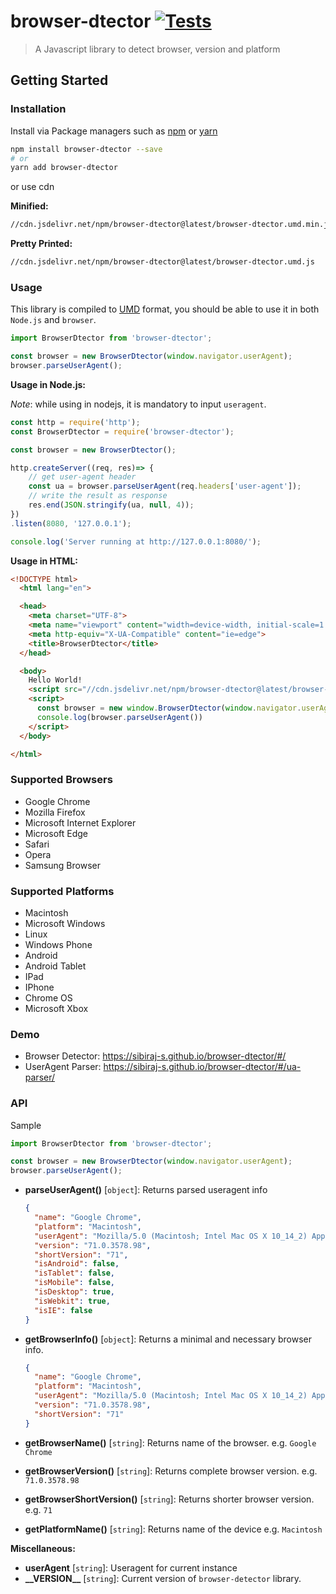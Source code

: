 # browser-dtector [![Tests](https://github.com/sibiraj-s/browser-dtector/workflows/Tests/badge.svg)](https://github.com/sibiraj-s/browser-dtector/actions)

> A Javascript library to detect browser, version and platform

## Getting Started

### Installation

Install via Package managers such as [npm][npm] or [yarn][yarn]

```bash
npm install browser-dtector --save
# or
yarn add browser-dtector
```

or use cdn

**Minified:**

```bash
//cdn.jsdelivr.net/npm/browser-dtector@latest/browser-dtector.umd.min.js
```

**Pretty Printed:**

```bash
//cdn.jsdelivr.net/npm/browser-dtector@latest/browser-dtector.umd.js
```

### Usage

This library is compiled to [UMD][umd] format, you should be able to use it in both `Node.js` and `browser`.

```js
import BrowserDtector from 'browser-dtector';

const browser = new BrowserDtector(window.navigator.userAgent);
browser.parseUserAgent();
```

**Usage in Node.js:**

_Note_: while using in nodejs, it is mandatory to input `useragent`.

```js
const http = require('http');
const BrowserDtector = require('browser-dtector');

const browser = new BrowserDtector();

http.createServer((req, res)=> {
    // get user-agent header
    const ua = browser.parseUserAgent(req.headers['user-agent']);
    // write the result as response
    res.end(JSON.stringify(ua, null, 4));
})
.listen(8080, '127.0.0.1');

console.log('Server running at http://127.0.0.1:8080/');
```

**Usage in HTML:**

```html
<!DOCTYPE html>
  <html lang="en">

  <head>
    <meta charset="UTF-8">
    <meta name="viewport" content="width=device-width, initial-scale=1.0">
    <meta http-equiv="X-UA-Compatible" content="ie=edge">
    <title>BrowserDtector</title>
  </head>

  <body>
    Hello World!
    <script src="//cdn.jsdelivr.net/npm/browser-dtector@latest/browser-dtector.min.js"></script>
    <script>
      const browser = new window.BrowserDtector(window.navigator.userAgent); // or new BrowserDtector()
      console.log(browser.parseUserAgent())
    </script>
  </body>

</html>
```

### Supported Browsers

- Google Chrome
- Mozilla Firefox
- Microsoft Internet Explorer
- Microsoft Edge
- Safari
- Opera
- Samsung Browser

### Supported Platforms

- Macintosh
- Microsoft Windows
- Linux
- Windows Phone
- Android
- Android Tablet
- IPad
- IPhone
- Chrome OS
- Microsoft Xbox

### Demo

- Browser Detector: <https://sibiraj-s.github.io/browser-dtector/#/>
- UserAgent Parser: <https://sibiraj-s.github.io/browser-dtector/#/ua-parser/>

### API

Sample

```js
import BrowserDtector from 'browser-dtector';

const browser = new BrowserDtector(window.navigator.userAgent);
browser.parseUserAgent();
```

- **parseUserAgent()** [`object`]: Returns parsed useragent info

   ```json
   {
     "name": "Google Chrome",
     "platform": "Macintosh",
     "userAgent": "Mozilla/5.0 (Macintosh; Intel Mac OS X 10_14_2) AppleWebKit/537.36 (KHTML, like Gecko) ...",
     "version": "71.0.3578.98",
     "shortVersion": "71",
     "isAndroid": false,
     "isTablet": false,
     "isMobile": false,
     "isDesktop": true,
     "isWebkit": true,
     "isIE": false
   }
   ```

- **getBrowserInfo()** [`object`]: Returns a minimal and necessary browser info.

  ```json
  {
    "name": "Google Chrome",
    "platform": "Macintosh",
    "userAgent": "Mozilla/5.0 (Macintosh; Intel Mac OS X 10_14_2) AppleWebKit/537.36 (KHTML, like Gecko) ...",
    "version": "71.0.3578.98",
    "shortVersion": "71"
  }
  ```

- **getBrowserName()** [`string`]: Returns name of the browser. e.g. `Google Chrome`
- **getBrowserVersion()** [`string`]: Returns complete browser version. e.g. `71.0.3578.98`
- **getBrowserShortVersion()** [`string`]: Returns shorter browser version. e.g. `71`
- **getPlatformName()** [`string`]: Returns name of the device e.g. `Macintosh`

**Miscellaneous:**

- **userAgent** [`string`]: Useragent for current instance
- **\_\_VERSION\_\_** [`string`]: Current version of `browser-detector` library.

[npm]: https://www.npmjs.com/
[yarn]: https://yarnpkg.com/lang/en/
[umd]: https://github.com/umdjs/umd
